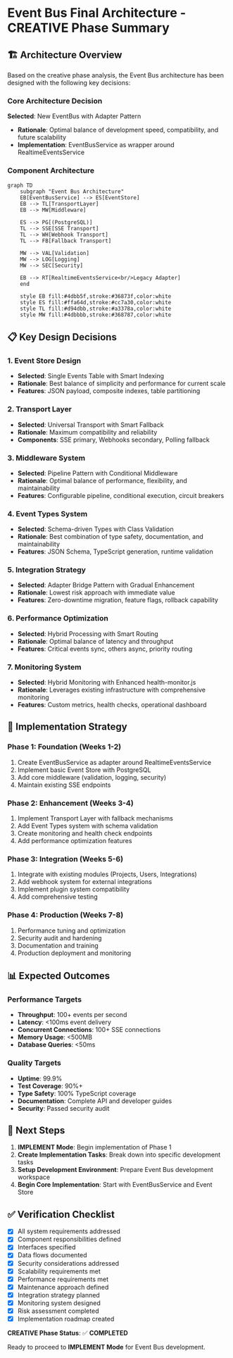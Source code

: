 # Event Bus Final Architecture - CREATIVE Phase Summary

## 🏗️ Architecture Overview

Based on the creative phase analysis, the Event Bus architecture has been designed with the following key decisions:

### Core Architecture Decision

**Selected**: New EventBus with Adapter Pattern

- **Rationale**: Optimal balance of development speed, compatibility, and future scalability
- **Implementation**: EventBusService as wrapper around RealtimeEventsService

### Component Architecture

```mermaid
graph TD
    subgraph "Event Bus Architecture"
    EB[EventBusService] --> ES[EventStore]
    EB --> TL[TransportLayer]
    EB --> MW[Middleware]

    ES --> PG[(PostgreSQL)]
    TL --> SSE[SSE Transport]
    TL --> WH[Webhook Transport]
    TL --> FB[Fallback Transport]

    MW --> VAL[Validation]
    MW --> LOG[Logging]
    MW --> SEC[Security]

    EB --> RT[RealtimeEventsService<br/>Legacy Adapter]
    end

    style EB fill:#4dbb5f,stroke:#36873f,color:white
    style ES fill:#ffa64d,stroke:#cc7a30,color:white
    style TL fill:#d94dbb,stroke:#a3378a,color:white
    style MW fill:#4dbbbb,stroke:#368787,color:white
```

## 📋 Key Design Decisions

### 1. Event Store Design

- **Selected**: Single Events Table with Smart Indexing
- **Rationale**: Best balance of simplicity and performance for current scale
- **Features**: JSON payload, composite indexes, table partitioning

### 2. Transport Layer

- **Selected**: Universal Transport with Smart Fallback
- **Rationale**: Maximum compatibility and reliability
- **Components**: SSE primary, Webhooks secondary, Polling fallback

### 3. Middleware System

- **Selected**: Pipeline Pattern with Conditional Middleware
- **Rationale**: Optimal balance of performance, flexibility, and maintainability
- **Features**: Configurable pipeline, conditional execution, circuit breakers

### 4. Event Types System

- **Selected**: Schema-driven Types with Class Validation
- **Rationale**: Best combination of type safety, documentation, and maintainability
- **Features**: JSON Schema, TypeScript generation, runtime validation

### 5. Integration Strategy

- **Selected**: Adapter Bridge Pattern with Gradual Enhancement
- **Rationale**: Lowest risk approach with immediate value
- **Features**: Zero-downtime migration, feature flags, rollback capability

### 6. Performance Optimization

- **Selected**: Hybrid Processing with Smart Routing
- **Rationale**: Optimal balance of latency and throughput
- **Features**: Critical events sync, others async, priority routing

### 7. Monitoring System

- **Selected**: Hybrid Monitoring with Enhanced health-monitor.js
- **Rationale**: Leverages existing infrastructure with comprehensive monitoring
- **Features**: Custom metrics, health checks, operational dashboard

## 🔧 Implementation Strategy

### Phase 1: Foundation (Weeks 1-2)

1. Create EventBusService as adapter around RealtimeEventsService
2. Implement basic Event Store with PostgreSQL
3. Add core middleware (validation, logging, security)
4. Maintain existing SSE endpoints

### Phase 2: Enhancement (Weeks 3-4)

1. Implement Transport Layer with fallback mechanisms
2. Add Event Types system with schema validation
3. Create monitoring and health check endpoints
4. Add performance optimization features

### Phase 3: Integration (Weeks 5-6)

1. Integrate with existing modules (Projects, Users, Integrations)
2. Add webhook system for external integrations
3. Implement plugin system compatibility
4. Add comprehensive testing

### Phase 4: Production (Weeks 7-8)

1. Performance tuning and optimization
2. Security audit and hardening
3. Documentation and training
4. Production deployment and monitoring

## 📊 Expected Outcomes

### Performance Targets

- **Throughput**: 100+ events per second
- **Latency**: <100ms event delivery
- **Concurrent Connections**: 100+ SSE connections
- **Memory Usage**: <500MB
- **Database Queries**: <50ms

### Quality Targets

- **Uptime**: 99.9%
- **Test Coverage**: 90%+
- **Type Safety**: 100% TypeScript coverage
- **Documentation**: Complete API and developer guides
- **Security**: Passed security audit

## 🚀 Next Steps

1. **IMPLEMENT Mode**: Begin implementation of Phase 1
2. **Create Implementation Tasks**: Break down into specific development tasks
3. **Setup Development Environment**: Prepare Event Bus development workspace
4. **Begin Core Implementation**: Start with EventBusService and Event Store

## ✅ Verification Checklist

- [x] All system requirements addressed
- [x] Component responsibilities defined
- [x] Interfaces specified
- [x] Data flows documented
- [x] Security considerations addressed
- [x] Scalability requirements met
- [x] Performance requirements met
- [x] Maintenance approach defined
- [x] Integration strategy planned
- [x] Monitoring system designed
- [x] Risk assessment completed
- [x] Implementation roadmap created

**CREATIVE Phase Status**: ✅ **COMPLETED**

Ready to proceed to **IMPLEMENT Mode** for Event Bus development.
